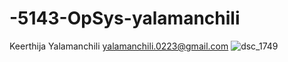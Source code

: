 # -5143-OpSys-yalamanchili
Keerthija Yalamanchili
yalamanchili.0223@gmail.com
![dsc_1749](https://cloud.githubusercontent.com/assets/16831508/12503559/350c650e-c08a-11e5-87ed-fc1b220bf7a5.JPG)
